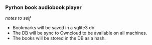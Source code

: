 ### Pyrhon book audiobook player

_notes to self_
- Bookmarks will be saved in a sqlite3 db
- The DB will be sync to Owncloud to be available on all machines.
- The books will be stored in the DB as a hash.
